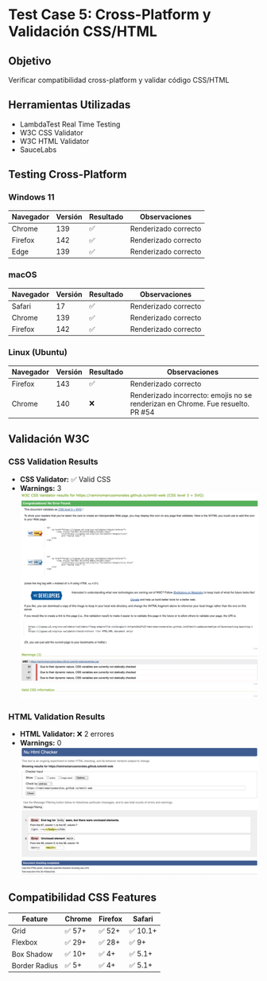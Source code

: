 # Test Case 5: Cross-Platform y Validación CSS/HTML

## Objetivo
Verificar compatibilidad cross-platform y validar código CSS/HTML

## Herramientas Utilizadas
- LambdaTest Real Time Testing
- W3C CSS Validator
- W3C HTML Validator
- SauceLabs

## Testing Cross-Platform

### Windows 11
| Navegador | Versión | Resultado | Observaciones |
|-----------|---------|-----------|---------------|
| Chrome | 139 | ✅ | Renderizado correcto | 
| Firefox | 142 | ✅ | Renderizado correcto |
| Edge | 139 | ✅ | Renderizado correcto |

### macOS
| Navegador | Versión | Resultado | Observaciones |
|-----------|---------|-----------|---------------|
| Safari | 17 | ✅ | Renderizado correcto |
| Chrome | 139 | ✅ | Renderizado correcto |
| Firefox | 142 | ✅ | Renderizado correcto |

### Linux (Ubuntu)
| Navegador | Versión | Resultado | Observaciones |
|-----------|---------|-----------|---------------|
| Firefox | 143 | ✅ | Renderizado correcto |
| Chrome | 140 | ❌ | Renderizado incorrecto: emojis no se renderizan en Chrome. Fue resuelto. PR #54 |

## Validación W3C

### CSS Validation Results
- **CSS Validator:** ✅ Valid CSS
- **Warnings:** 3
![CSS Validation](../screenshots/css-validation.png)

### HTML Validation Results
- **HTML Validator:** ❌ 2 errores
- **Warnings:** 0
![HTML Validation](../screenshots/html-validation.png)

## Compatibilidad CSS Features
| Feature | Chrome | Firefox | Safari |
|-----------|------------|-----------------|---------------------|
| Grid | ✅ 57+ | ✅ 52+ | ✅ 10.1+ |
| Flexbox | ✅ 29+ | ✅ 28+ | ✅ 9+ |
| Box Shadow | ✅ 10+ | ✅ 4+ | ✅ 5.1+ |
| Border Radius | ✅ 5+ | ✅ 4+ | ✅ 5.1+ |